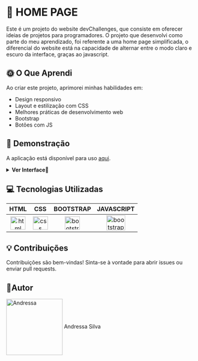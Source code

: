 #  🌌 HOME PAGE
Este é um projeto do website devChallenges, que consiste em oferecer ideias de projetos para programadores. O projeto que desenvolvi como parte do meu aprendizado, foi referente a uma home page simplificada, o diferencial do website está na capacidade de alternar entre o modo claro e escuro da interface, graças ao javascript. 
## 🌞 O Que Aprendi

Ao criar este projeto, aprimorei minhas habilidades em:

- Design responsivo
- Layout e estilização com CSS
- Melhores práticas de desenvolvimento web
- Bootstrap
- Botões com JS

## 🌝 Demonstração

A aplicação está disponível para uso [aqui](https://home-page-vaej.onrender.com/).

<details>
<summary><b>Ver Interface👀</b></summary>


- <img align="center" alt="Andressa" height="450em" width="700em"  src="https://cdn.discordapp.com/attachments/805220480566165514/1195875266522775683/image.png?ex=65b594a1&is=65a31fa1&hm=22a3f4da60e48cf707734dea73a34be391c34059400bd092caf85832eaf921c5&" />
- <img align="center" alt="Andressa" height="450em" width="700em"  src="https://cdn.discordapp.com/attachments/805220480566165514/1195875451797774529/image.png?ex=65b594ce&is=65a31fce&hm=3a95319b756d720cef7fd808daec286b13ce800b8bd5dfb39ab1c55a5e3fea54&" />


</details>

## 💻 Tecnologias Utilizadas
  
 HTML | CSS | BOOTSTRAP | JAVASCRIPT
:------:  | :------: | :------: | :------: 
 <img align="center" alt="html" height="35em" width="40em" src="https://cdn.discordapp.com/attachments/805220480566165514/1179231911751729192/logo-2582748_960_720.png?ex=6579084c&is=6566934c&hm=f1510a4e12617533169231661d5ef5333e702c6e0f62aa0d46604e0db29992d7&" /> | <img align="center" alt="css" height="35em" width="40em" src="https://cdn.discordapp.com/attachments/805220480566165514/1179231718469800096/logo-css-3-1536.png?ex=6579081e&is=6566931e&hm=8faf32266a43fdbcaee269d1e2efc2319cb5f289772a892403cc0b5e55c2aa70&" /> | <img align="center" alt="bootstrap" height="35em" width="40em" src="https://cdn.discordapp.com/attachments/805220480566165514/1176256122244579430/1280px-Bootstrap_logo.png?ex=65776f61&is=6564fa61&hm=eb7238b72fd7a43b0b39269b4a69741ce3801cabcceed8cffb0576b10feccc0f&"/> | <img align="center" alt="bootstrap" height="40em" width="50em" src="https://cdn.discordapp.com/attachments/805220480566165514/1195876148924665916/javascript-logo-transparent-logo-javascript-images-3.png?ex=65b59574&is=65a32074&hm=692a0194062558bcb92f82ffd264e0d490070b9595869b8372e609cc08cfc370&"/>


## 💡 Contribuições

Contribuições são bem-vindas! Sinta-se à vontade para abrir issues ou enviar pull requests.


## 👩Autor
<img align="center" alt="Andressa" height="150em" width="150em" src="https://media.discordapp.net/attachments/805220480566165514/1143905030819295332/2fc4a8b8-fefc-488e-8451-d74ea820b6ea.jpg?width=441&height=441" />
Andressa Silva
